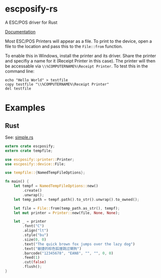# escposify-rs
A ESC/POS driver for Rust

[Documentation](http://dl.ahorn.me/rust-doc/escposify/escposify/)

Most ESC/POS Printers will appear as a file. To print to the device, open a file to the location and pass this to the ```File::from``` function.

To enable this in Windows, install the printer and its driver. Share the printer and specifiy a name for it (Receipt Printer in this case). The printer will then be accessable via ```\\%COMPUTERNAME%\Receipt Printer```.
To test this in the command line:
```
echo "Hello World" > testfile
copy testfile "\\%COMPUTERNAME%\Receipt Printer"
del testfile
```


# Examples

## Rust
See: [simple.rs](examples/simple.rs)

``` rust
extern crate escposify;
extern crate tempfile;

use escposify::printer::Printer;
use escposify::device::File;

use tempfile::{NamedTempFileOptions};

fn main() {
    let tempf = NamedTempFileOptions::new()
        .create()
        .unwrap();
    let temp_path = tempf.path().to_str().unwrap().to_owned();

    let file = File::from(temp_path.as_str(), tempf);
    let mut printer = Printer::new(file, None, None);

    let _ = printer
        .font("C")
        .align("lt")
        .style("bu")
        .size(0, 0)
        .text("The quick brown fox jumps over the lazy dog")
        .text("敏捷的棕色狐狸跳过懒狗")
        .barcode("12345678", "EAN8", "", "", 0, 0)
        .feed(1)
        .cut(false)
        .flush();
}
```
